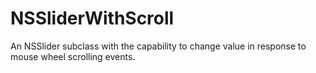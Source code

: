 # NSSliderWithScroll
An NSSlider subclass with the capability to change value in response to mouse wheel scrolling events.

